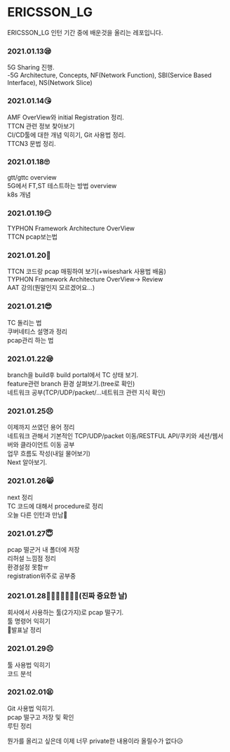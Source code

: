 # ERICSSON_LG
ERICSSON_LG 인턴 기간 중에 배운것을 올리는 레포입니다.

### 2021.01.13😪
5G Sharing 진행.<br>
-5G Architecture, Concepts, NF(Network Function), SBI(Service Based Interface), NS(Network Slice)

### 2021.01.14😘
AMF OverView와 initial Registration 정리.<br>
TTCN 관련 정보 찾아보기<br>
CI/CD툴에 대한 개념 익히기, Git 사용법 정리.<br>
TTCN3 문법 정리.

### 2021.01.18🙄
gtt/gttc overview <br>
5G에서 FT,ST 테스트하는 방법 overview<br> 
k8s 개념

### 2021.01.19😏
TYPHON Framework Architecture OverView<br>
TTCN pcap보는법

### 2021.01.20🤗
TTCN 코드랑 pcap 매핑하여 보기(+wiseshark 사용법 배움)<br>
TYPHON Framework Architecture OverView-> Review<br>
AAT 강의(뭔말인지 모르겠어요...)

### 2021.01.21😎
TC 돌리는 법<br>
쿠버네티스 설명과 정리<br>
pcap관리 하는 법 

### 2021.01.22😪
branch을 build후 build portal에서 TC 상태 보기.<br>
feature관련 branch 환경 살펴보기.(tree로 확인)<br>
네트워크 공부(TCP/UDP/packet/...네트워크 관련 지식 확인)<br>

### 2021.01.25😣
이제까지 쓰였던 용어 정리<br>
네트워크 관해서 기본적인 TCP/UDP/packet 이동/RESTFUL API/쿠키와 세션/웹서버와 클라이언트 이동 공부<br>
업무 흐름도 작성(내일 물어보기)<br>
Next 알아보기.<br>

### 2021.01.26😸
next 정리<br>
TC 코드에 대해서 procedure로 정리<br>
오늘 다른 인턴과 만남🥰

### 2021.01.27😇
pcap 떨군거 내 폴더에 저장<br>
리허설 느낌점 정리<br>
환경설정 못함ㅠ<br>
registration위주로 공부중

### 2021.01.28🤡✨✨✨✨✨✨(진짜 중요한 날)
회사에서 사용하는 툴(2가지)로 pcap 떨구기.<br>
툴 명령어 익히기<br>
🎊발표날 정리

### 2021.01.29😣
툴 사용법 익히기<br>
코드 분석

### 2021.02.01😫
Git 사용법 익히기.<br>
pcap 떨구고 저장 및 확인<br>
루틴 정리


뭔가를 올리고 싶은데 이제 너무 private한 내용이라 올릴수가 없다😥



